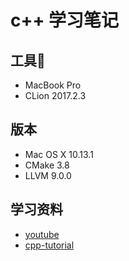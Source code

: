 # c++ 学习笔记

## 工具

- MacBook Pro 
- CLion 2017.2.3



## 版本

- Mac OS X 10.13.1
- CMake 3.8
- LLVM 9.0.0



## 学习资料

 - [youtube](https://www.youtube.com/watch?v=tvC1WCdV1XU&list=PLDED25B8DC0FEF9A1)
 - [cpp-tutorial](http://www.learncpp.com/)